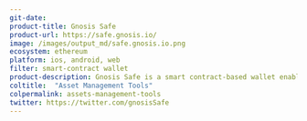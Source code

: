 ```yaml
---
git-date:
product-title: Gnosis Safe
product-url: https://safe.gnosis.io/
image: /images/output_md/safe.gnosis.io.png
ecosystem: ethereum
platform: ios, android, web
filter: smart-contract wallet
product-description: Gnosis Safe is a smart contract-based wallet enables users to manage their funds and interact with decentralized applications on Ethereum. [Interview with the Gnosis Safe Team](/gnosis-safe).
coltitle:  "Asset Management Tools"
colpermalink: assets-management-tools
twitter: https://twitter.com/gnosisSafe
---
```

